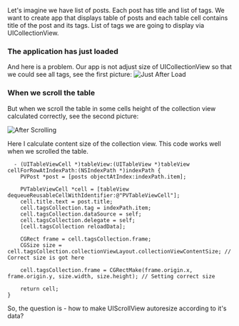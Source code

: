 Let's imagine we have list of posts. Each post has title and list of tags. We want to create app that displays table of posts and each table cell contains title of the post and its tags. List of tags we are going to display via UICollectionView. 

### The application has just loaded
And here is a problem. Our app is not adjust size of UICollectionView so that we could see all tags, see the first picture:
![Just After Load](https://raw.github.com/avokin/PostViewer/master/PostViewer/JustAfterLoad.png)
### When we scroll the table
But when we scroll the table in some cells height of the collection view calculated correctly, see the second picture:

![After Scrolling](https://raw.github.com/avokin/PostViewer/master/PostViewer/AfterScroll.png)

Here I calculate content size of the collection view. This code works well when we scrolled the table. 
```
  - (UITableViewCell *)tableView:(UITableView *)tableView cellForRowAtIndexPath:(NSIndexPath *)indexPath {
    PVPost *post = [posts objectAtIndex:indexPath.item];

    PVTableViewCell *cell = [tableView dequeueReusableCellWithIdentifier:@"PVTableViewCell"];
    cell.title.text = post.title;
    cell.tagsCollection.tag = indexPath.item;
    cell.tagsCollection.dataSource = self;
    cell.tagsCollection.delegate = self;
    [cell.tagsCollection reloadData];

    CGRect frame = cell.tagsCollection.frame;
    CGSize size = cell.tagsCollection.collectionViewLayout.collectionViewContentSize; // Correct size is got here

    cell.tagsCollection.frame = CGRectMake(frame.origin.x, frame.origin.y, size.width, size.height); // Setting correct size

    return cell;
}

```

So, the question is - how to make UIScrollView autoresize according to it's data?


